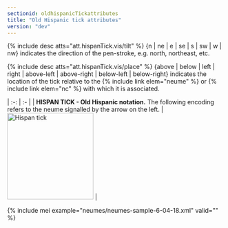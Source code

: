 ```yaml
---
sectionid: oldhispanicTickattributes
title: "Old Hispanic tick attributes"
version: "dev"
---
```


{% include desc atts="att.hispanTick.vis/tilt" %} {n | ne | e | se | s | sw | w | nw} indicates the direction of the pen-stroke, e.g. north, northeast, etc.

{% include desc atts="att.hispanTick.vis/place" %} {above | below | left | right | above-left | above-right | below-left | below-right}  indicates the location of the tick relative to the {% include link elem="neume" %} or {% include link elem="nc" %} with which it is associated. 


| :-: | :- |
| **HISPAN TICK - Old Hispanic notation.** The following encoding refers to the neume signalled by the arrow on the left. |  <img src="/guidelines/images/v4/modules/neumes/hispanTick.png" alt="Hispan tick" width="200"> |

{% include mei example="neumes/neumes-sample-6-04-18.xml" valid="" %}


